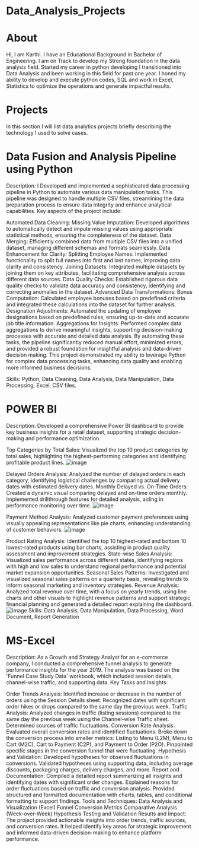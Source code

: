 # Data_Analysis_Projects
# About
Hi, I am Karthi. I have an Educational Background in Bachelor of Engineering. I am on Track to develop my Strong foundation in the data analysis field. Started my career in python developing I transitioned into Data Analysis and been working in this field for past one year. I honed my ability to develop and execute python codes, SQL and work in Excel, Statistics to optimize the operations and generate impactful results.

# Projects
In this section I will list data analytics projects briefly describing the technology I used to solve cases.
# Data Fusion and Analysis Pipeline using Python
Description:
I Developed and implemented a sophisticated data processing pipeline in Python to automate various data manipulation tasks. This pipeline was designed to handle multiple CSV files, streamlining the data preparation process to ensure data integrity and enhance analytical capabilities. Key aspects of the project include:

Automated Data Cleaning:
Missing Value Imputation: Developed algorithms to automatically detect and impute missing values using appropriate statistical methods, ensuring the completeness of the dataset.
Data Merging: Efficiently combined data from multiple CSV files into a unified dataset, managing different schemas and formats seamlessly.
Data Enhancement for Clarity:
Splitting Employee Names: Implemented functionality to split full names into first and last names, improving data clarity and consistency.
Joining Datasets: Integrated multiple datasets by joining them on key attributes, facilitating comprehensive analysis across different data sources.
Data Quality Checks: Established rigorous data quality checks to validate data accuracy and consistency, identifying and correcting anomalies in the dataset.
Advanced Data Transformations:
Bonus Computation: Calculated employee bonuses based on predefined criteria and integrated these calculations into the dataset for further analysis.
Designation Adjustments: Automated the updating of employee designations based on predefined rules, ensuring up-to-date and accurate job title information.
Aggregations for Insights: Performed complex data aggregations to derive meaningful insights, supporting decision-making processes with accurate and detailed data analysis.
By automating these tasks, the pipeline significantly reduced manual effort, minimized errors, and provided a robust foundation for insightful analysis and data-driven decision making. This project demonstrated my ability to leverage Python for complex data processing tasks, enhancing data quality and enabling more informed business decisions.

Skills:
Python, Data Cleaning, Data Analysis, Data Manipulation, Data Processing, Excel, CSV files.

# POWER BI
Description:
Developed a comprehensive Power BI dashboard to provide key business insights for a retail dataset, supporting strategic decision-making and performance optimization.

Top Categories by Total Sales: Visualized the top 10 product categories by total sales, highlighting the highest-performing categories and identifying profitable product lines.
![image](https://github.com/user-attachments/assets/929b92d4-a570-4764-84e8-424e664210e7)

Delayed Orders Analysis: Analyzed the number of delayed orders in each category, identifying logistical challenges by comparing actual delivery dates with estimated delivery dates.
Monthly Delayed vs. On-Time Orders: Created a dynamic visual comparing delayed and on-time orders monthly. Implemented drillthrough features for detailed analysis, aiding in performance monitoring over time.
![image](https://github.com/user-attachments/assets/bfe800e0-9996-4760-945c-c9f3842fade3)

Payment Method Analysis: Analyzed customer payment preferences using visually appealing representations like pie charts, enhancing understanding of customer behaviors.
![image](https://github.com/user-attachments/assets/f4d4960a-5a48-4eba-8fdc-815852eeb9b4)

Product Rating Analysis: Identified the top 10 highest-rated and bottom 10 lowest-rated products using bar charts, assisting in product quality assessment and improvement strategies.
State-wise Sales Analysis: Visualized sales performance across different states, identifying regions with high and low sales to understand regional performance and potential market expansion opportunities.
Seasonal Sales Patterns: Investigated and visualized seasonal sales patterns on a quarterly basis, revealing trends to inform seasonal marketing and inventory strategies.
Revenue Analysis: Analyzed total revenue over time, with a focus on yearly trends, using line charts and other visuals to highlight revenue patterns and support strategic financial planning and generated a detailed report explaining the dashboard.
![image](https://github.com/user-attachments/assets/36576193-737c-40c2-a01d-8f3583e5b4a1)
Skills:
Data Analysis, Data Manipulation, Data Processing, Word Document, Report Generation

# MS-Excel
Description:
As a Growth and Strategy Analyst for an e-commerce company, I conducted a comprehensive funnel analysis to generate performance insights for the year 2019. The analysis was based on the 'Funnel Case Study Data' workbook, which included session details, channel-wise traffic, and supporting data.
Key Tasks and Insights:

Order Trends Analysis:
Identified increase or decrease in the number of orders using the Session Details sheet.
Recognized dates with significant order hikes or drops compared to the same day the previous week.
Traffic Analysis:
Analyzed changes in traffic (listing sessions) compared to the same day the previous week using the Channel-wise Traffic sheet.
Determined sources of traffic fluctuations.
Conversion Rate Analysis:
Evaluated overall conversion rates and identified fluctuations.
Broke down the conversion process into smaller metrics: Listing to Menu (L2M), Menu to Cart (M2C), Cart to Payment (C2P), and Payment to Order (P2O).
Pinpointed specific stages in the conversion funnel that were fluctuating.
Hypothesis and Validation:
Developed hypotheses for observed fluctuations in conversions.
Validated hypotheses using supporting data, including average discounts, packaging charges, delivery charges, and more.
Report and Documentation:
Compiled a detailed report summarizing all insights and identifying dates with significant order changes.
Explained reasons for order fluctuations based on traffic and conversion analysis.
Provided structured and formatted documentation with charts, tables, and conditional formatting to support findings.
Tools and Techniques:
Data Analysis and Visualization (Excel)
Funnel Conversion Metrics
Comparative Analysis (Week-over-Week)
Hypothesis Testing and Validation
Results and Impact:
The project provided actionable insights into order trends, traffic sources, and conversion rates. It helped identify key areas for strategic improvement and informed data-driven decision-making to enhance platform performance.

